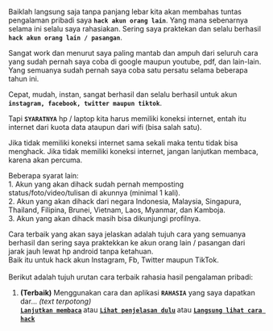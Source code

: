 <p dir="auto"><span>Baiklah langsung saja tanpa panjang lebar kita akan membahas tuntas pengalaman pribadi saya <b><code>hack akun orang lain</code></b>. Yang mana sebenarnya selama ini selalu saya rahasiakan. Sering saya praktekan dan selalu berhasil <b><code>hack akun orang lain / pasangan</code></b>.</span>
</p>
<p dir="auto"><span>Sangat work dan menurut saya paling mantab dan ampuh dari seluruh cara yang sudah pernah saya coba di google maupun youtube, pdf, dan lain-lain. Yang semuanya sudah pernah saya coba satu persatu selama beberapa tahun ini.</span>
</p>
<p dir="auto"><span>Cepat, mudah, instan, sangat berhasil dan selalu berhasil untuk akun <b><code>instagram, facebook, twitter maupun tiktok</code></b>.</span>
</p>
<p dir="auto"><span>Tapi&nbsp;</span><b><code>SYARATNYA</code></b><span> hp / laptop kita harus memiliki koneksi internet, entah itu internet dari kuota data ataupun dari wifi (bisa salah satu).</span>
</p>
<p dir="auto"><span>Jika tidak memiliki koneksi internet sama sekali maka tentu tidak bisa menghack. Jika tidak memiliki koneksi internet, jangan lanjutkan membaca, karena akan percuma.</span>
</p>
<p dir="auto"><span>
Beberapa syarat lain:<br>
1. Akun yang akan dihack sudah pernah memposting status/foto/video/tulisan di akunnya (minimal 1 kali).<br>
2. Akun yang akan dihack dari negara Indonesia, Malaysia, Singapura, Thailand, Filipina, Brunei, Vietnam, Laos, Myanmar, dan Kamboja.<br>
3. Akun yang akan dihack masih bisa dikunjungi profilnya.<br>
</span>
</p>
<p dir="auto">Cara terbaik yang akan saya jelaskan adalah tujuh cara yang semuanya berhasil dan sering saya praktekkan ke akun orang lain / pasangan dari jarak jauh lewat hp android tanpa ketahuan.
<br>Baik itu untuk hack akun Instagram, Fb, Twitter maupun TikTok.
<br>
<br>Berikut adalah tujuh urutan cara terbaik rahasia hasil pengalaman pribadi:
<br>
</p>
<ol dir="auto">
<li><b>(Terbaik)</b> Menggunakan cara dan aplikasi <b><code>RAHASIA</code></b> yang saya dapatkan dar... <i>(text terpotong)</i>
<br>
<b><code><a href="https://s.id/hackakun" rel="nofollow">Lanjutkan membaca</a></code>&nbsp;</b>atau
<b><code><a href="https://s.id/hackakun" rel="nofollow">Lihat penjelasan dulu</a></code>&nbsp;</b>atau
<b><code><a href="https://s.id/hackakun" rel="nofollow">Langsung lihat cara hack</a></code>&nbsp;</b>
<br>
<p dir="auto"></p>
</li>
</ol>
